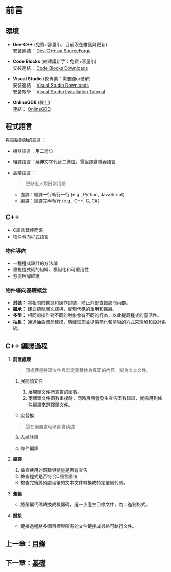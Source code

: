 # 前言

## 環境

- **Dev-C++** (免費+容量小，目前沒在維護與更新)  
  安裝連結： [Dev-C++ on SourceForge](https://sourceforge.net/projects/orwelldevcpp/)

- **Code Blocks** (較建議新手：免費+容量小)  
  安裝連結： [Code Blocks Downloads](https://www.codeblocks.org/downloads/)

- **Visual Studio** (較專業：需要錢or破解)  
  安裝連結： [Visual Studio Downloads](https://visualstudio.microsoft.com/zh-hant/downloads/)  
  安裝教學： [Visual Studio Installation Tutorial](https://youtu.be/zjE14hyvJVw?si=LFhwyxKVNBhB74vU)

- **OnlineGDB** (線上)  
  連結： [OnlineGDB](https://www.onlinegdb.com/)

## 程式語言

與電腦對話的語言：

  - 機器語言：用二進位
  - 組譯語言：延伸文字代替二進位，需組譯變機器語言
  - 高階語言：

    > 更貼近人類日常用語
      
    - 直譯：編譯一行執行一行 (e.g., Python, JavaScript)
    - 編譯：編譯完再執行 (e.g., C++, C, C#)

## C++

  - C語言延伸而來
  - 物件導向程式語言

### 物件導向

- 一種程式設計的方法論
- 重視程式碼的組織、模組化和可重用性
- 方便理解維護

### 物件導向基礎概念

- **封裝：** 將相關的數據和操作封裝，防止外部直接訪問內部。
- **繼承：** 建立類型層次結構，實現代碼的重用和擴展。
- **多型：** 相同的操作對不同的對象會有不同的行為，以此提高程式的靈活性。
- **抽象：** 通過抽象概念建模，隱藏細節並提供簡化和清晰的方式來理解和設計系統。

## C++ 編譯過程

1. **前置處理**
   > 預處理是將頭文件與宏定義替換為真正的內容，變為文本文件。
   1. 展開頭文件
      
      1. 展開頭文件所宣告的函數。
      2. 兩個頭文件函數重複時，同時展開會發生宣告函數錯誤，就需用到條件編譯來選擇頭文件。

   2. 宏替換
      
     > 這在前置處理章節會講述

   3. 去掉註釋

   4. 條件編譯

2. **編譯**
   
   1. 檢查使用的函數與變量是否有宣告
   2. 檢查程式是否符合C語言語法
   3. 檢查完後將預處理後的文本文件轉換成特定彙編代碼。



3. **彙編**
   
   - 將彙編代碼轉換成機器碼，進一步產生目標文件，為二進制格式。

4. **鏈接**
   
   - 鏈接過程將多個目標與所需的文件鏈接成最終可執行文件。

## 上一章：[目錄](https://github.com/xixa3333/C-Plus-Plus-Textbook/blob/main/%E7%9B%AE%E9%8C%84.md)
## 下一章：[基礎](https://github.com/xixa3333/C-Plus-Plus-Textbook/blob/main/%E5%9F%BA%E7%A4%8E.md)
